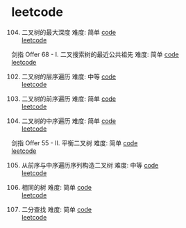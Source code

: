 # leetcode

104. 二叉树的最大深度 难度: 简单 [code](https://github.com/Qinweixiang1/leetcode/blob/main/BinaryTreeDepth.c)   
[leetcode](https://leetcode.cn/problems/maximum-depth-of-binary-tree/submissions/)

剑指 Offer 68 - I. 二叉搜索树的最近公共祖先 难度: 简单 [code](https://github.com/Qinweixiang1/leetcode/blob/main/lowestCommonAncestor.c)    
[leetcode](https://leetcode.cn/problems/er-cha-sou-suo-shu-de-zui-jin-gong-gong-zu-xian-lcof/)

102. 二叉树的层序遍历 难度: 中等 [code]()     
[leetcode](https://leetcode.cn/problems/binary-tree-level-order-traversal/)

144. 二叉树的前序遍历 难度: 简单 [code](https://github.com/Qinweixiang1/leetcode/blob/main/preorderTraversal.c)    
[leetcode](https://leetcode.cn/problems/binary-tree-preorder-traversal/)   

94. 二叉树的中序遍历 难度: 简单 [code](https://github.com/Qinweixiang1/leetcode/blob/main/inorderTraversal.c)   
[leetcode](https://leetcode.cn/problems/binary-tree-inorder-traversal/)

剑指 Offer 55 - II. 平衡二叉树 难度: 简单 [code](https://github.com/Qinweixiang1/leetcode/blob/main/isBalanced.c)     
[leetcode](https://leetcode.cn/problems/er-cha-shu-de-shen-du-lcof/)

105. 从前序与中序遍历序列构造二叉树 难度: 中等 [code](https://github.com/Qinweixiang1/leetcode/blob/main/buildTree.c)     
[leetcode](https://leetcode.cn/problems/construct-binary-tree-from-preorder-and-inorder-traversal/) 

100. 相同的树 难度: 简单 [code](https://github.com/Qinweixiang1/leetcode/blob/main/isSameTree.c)    
[leetcode](https://leetcode.cn/problems/same-tree/)

704. 二分查找 难度: 简单 [code](https://github.com/Qinweixiang1/leetcode/blob/main/binary-search.c)    
[leetcode](https://leetcode.cn/problems/binary-search/)  
